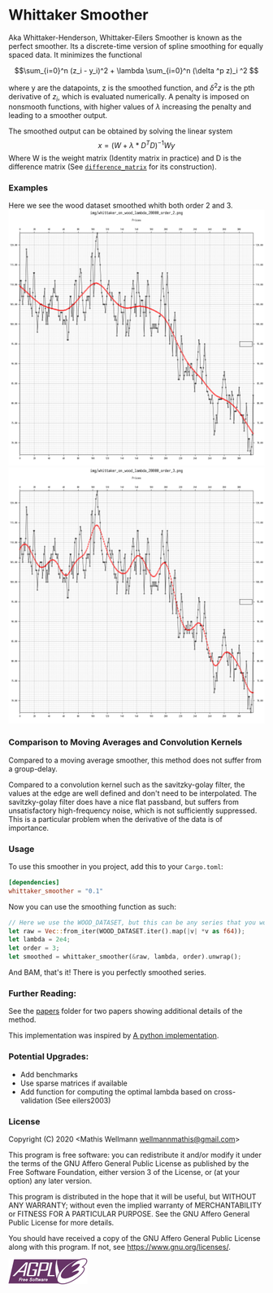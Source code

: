 # Whittaker Smoother
Aka Whittaker-Henderson, Whittaker-Eilers Smoother is known as the perfect smoother.
Its a discrete-time version of spline smoothing for equally spaced data.
It minimizes the functional

$$\sum_{i=0}^n (z_i - y_i)^2 + \lambda \sum_{i=0}^n (\delta ^p z)_i ^2  $$

where y are the datapoints, z is the smoothed function, and $\delta^2
z$ is the pth derivative of $z_i$, which is evaluated numerically.
A penalty is imposed on nonsmooth functions, with higher values of $\lambda$ increasing the penalty and leading to a smoother output.

The smoothed output can be obtained by solving the linear system
$$x = (W + \lambda * D^T D )^{-1} W y $$
Where W is the weight matrix (Identity matrix in practice) and D is the difference matrix 
(See [`difference_matrix`](src/whittaker_smoother.rs) for its construction).

### Examples
Here we see the wood dataset smoothed whith both order 2 and 3.
![wood_2](img/whittaker_on_wood_lambda_20000_order_2.png)
![wood_3](img/whittaker_on_wood_lambda_20000_order_3.png)

### Comparison to Moving Averages and Convolution Kernels
Compared to a moving average smoother, this method does not suffer from a group-delay.

Compared to a convolution kernel such as the savitzky-golay filter, 
the values at the edge are well defined and don't need to be interpolated. 
The savitzky-golay filter does have a nice flat passband,
but suffers from unsatisfactory high-frequency noise, which is not sufficiently suppressed. 
This is a particular problem when the derivative of the data is of importance.

### Usage
To use this smoother in you project, add this to your `Cargo.toml`:
```toml
[dependencies]
whittaker_smoother = "0.1"
```

Now you can use the smoothing function as such:
```rust
// Here we use the WOOD_DATASET, but this can be any series that you would like to smooth
let raw = Vec::from_iter(WOOD_DATASET.iter().map(|v| *v as f64));
let lambda = 2e4;
let order = 3;
let smoothed = whittaker_smoother(&raw, lambda, order).unwrap();
```
And BAM, that's it! There is you perfectly smoothed series.

### Further Reading:
See the [papers](./papers/) folder for two papers showing additional details of the method.

This implementation was inspired by [A python implementation](https://github.com/mhvwerts/whittaker-eilers-smoother).

### Potential Upgrades:
- Add benchmarks
- Use sparse matrices if available
- Add function for computing the optimal lambda based on cross-validation (See eilers2003)

### License
Copyright (C) 2020  <Mathis Wellmann wellmannmathis@gmail.com>

This program is free software: you can redistribute it and/or modify
it under the terms of the GNU Affero General Public License as published by
the Free Software Foundation, either version 3 of the License, or
(at your option) any later version.

This program is distributed in the hope that it will be useful,
but WITHOUT ANY WARRANTY; without even the implied warranty of
MERCHANTABILITY or FITNESS FOR A PARTICULAR PURPOSE.  See the
GNU Affero General Public License for more details.

You should have received a copy of the GNU Affero General Public License
along with this program.  If not, see <https://www.gnu.org/licenses/>.

![GNU AGPLv3](img/agplv3.png)



